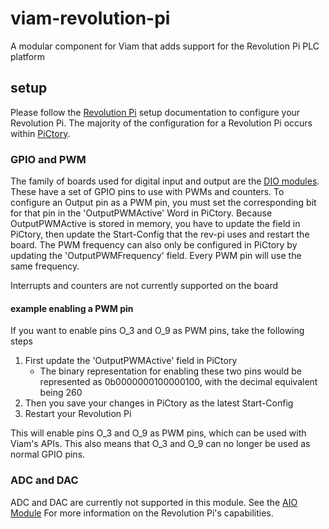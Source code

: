 # viam-revolution-pi
A modular component for Viam that adds support for the Revolution Pi PLC platform

## setup

Please follow the [Revolution Pi](https://revolutionpi.com/en/tutorials/quick-start-guide) setup documentation to configure your Revolution Pi. The majority of the configuration for a Revolution Pi occurs within [PiCtory](https://revolutionpi.com/en/tutorials/what-is-pictory).

### GPIO and PWM

The family of boards used for digital input and output are the [DIO modules](https://revolutionpi.com/en/tutorials/overview-revpi-io-modules). These have a set of GPIO pins to use with PWMs and counters. To configure an Output pin as a PWM pin, you must set the corresponding bit for that pin in the 'OutputPWMActive' Word in PiCtory. Because OutputPWMActive is stored in memory, you have to update the field in PiCtory, then update the Start-Config that the rev-pi uses and restart the board. The PWM frequency can also only be configured in PiCtory by updating the 'OutputPWMFrequency' field. Every PWM pin will use the same frequency.

Interrupts and counters are not currently supported on the board

#### example enabling a PWM pin

If you want to enable pins O_3 and O_9 as PWM pins, take the following steps

 1. First update the 'OutputPWMActive' field in PiCtory
    - The binary representation for enabling these two pins would be represented as 0b0000000100000100, with the decimal equivalent being 260
 2. Then you save your changes in PiCtory as the latest Start-Config
 3. Restart your Revolution Pi

This will enable pins O_3 and O_9 as PWM pins, which can be used with Viam's APIs. This also means that O_3 and O_9 can no longer be used as normal GPIO pins.

### ADC and DAC

ADC and DAC are currently not supported in this module. See the [AIO Module](https://revolutionpi.com/en/tutorials/overview-aio) For more information on the Revolution Pi's capabilities.
